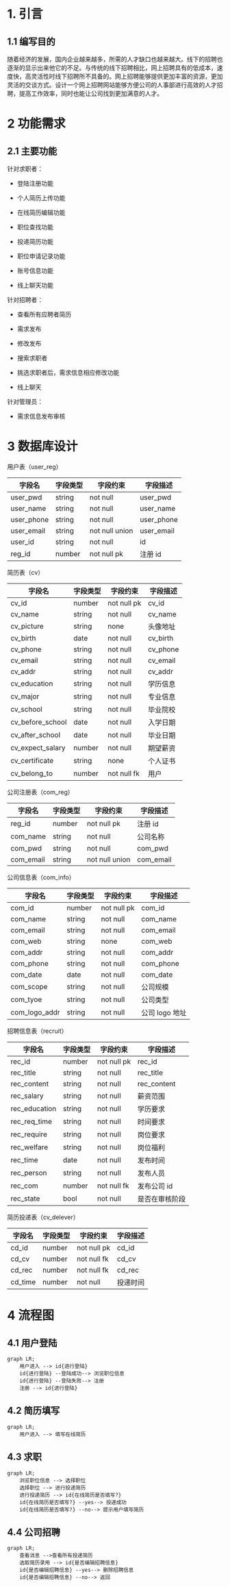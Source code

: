 # 1. 引言

## 1.1 编写目的

随着经济的发展，国内企业越来越多，所需的人才缺口也越来越大。线下的招聘也逐渐的显示出来他它的不足。与传统的线下招聘相比，网上招聘具有的低成本，速度快，高灵活性时线下招聘所不具备的。网上招聘能够提供更加丰富的资源，更加灵活的交谈方式。设计一个网上招聘网站能够方便公司的人事部进行高效的人才招聘，提高工作效率，同时也能让公司找到更加满意的人才。

# 2 功能需求

## 2.1 主要功能

针对求职者：

- 登陆注册功能
- 个人简历上传功能
- 在线简历编辑功能
- 职位查找功能
- 投递简历功能
- 职位申请记录功能
- 账号信息功能

- 线上聊天功能

针对招聘者：

- 查看所有应聘者简历
- 需求发布
- 修改发布
- 搜索求职者
- 挑选求职者后，需求信息相应修改功能

- 线上聊天

针对管理员：

- 需求信息发布审核

# 3 数据库设计

用户表（user_reg）

| 字段名     | 字段类型 | 字段约束       | 字段描述   |
| ---------- | -------- | -------------- | ---------- |
| user_pwd   | string   | not null       | user_pwd   |
| user_name  | string   | not null       | user_name  |
| user_phone | string   | not null       | user_phone |
| user_email | string   | not null union | user_email |
| user_id    | string   | not null       | id         |
| reg_id     | number   | not null pk    | 注册 id    |


简历表（cv）

| 字段名           | 字段类型 | 字段约束    | 字段描述 |
| ---------------- | -------- | ----------- | -------- |
| cv_id            | number   | not null pk | cv_id    |
| cv_name          | string   | not null    | cv_name  |
| cv_picture       | string   | none        | 头像地址 |
| cv_birth         | date     | not null    | cv_birth |
| cv_phone         | string   | not null    | cv_phone |
| cv_email         | string   | not null    | cv_email |
| cv_addr          | string   | not null    | cv_addr  |
| cv_education     | string   | not null    | 学历信息 |
| cv_major         | string   | not null    | 专业信息 |
| cv_school        | string   | not null    | 毕业院校 |
| cv_before_school | date     | not null    | 入学日期 |
| cv_after_school  | date     | not null    | 毕业日期 |
| cv_expect_salary | number   | not null    | 期望薪资 |
| cv_certificate   | string   | none        | 个人证书 |
| cv_belong_to     | number   | not null fk | 用户     |

公司注册表（com_reg）

| 字段名    | 字段类型 | 字段约束       | 字段描述  |
| --------- | -------- | -------------- | --------- |
| reg_id    | number   | not null pk    | 注册 id   |
| com_name  | string   | not null       | 公司名称  |
| com_pwd   | string   | not null       | com_pwd   |
| com_email | string   | not null union | com_email |

公司信息表（com_info）

| 字段名        | 字段类型 | 字段约束    | 字段描述       |
| ------------- | -------- | ----------- | -------------- |
| com_id        | number   | not null pk | com_id         |
| com_name      | string   | not null    | com_name       |
| com_email     | string   | not null    | com_email      |
| com_web       | string   | none        | com_web        |
| com_addr      | string   | not null    | com_addr       |
| com_phone     | string   | not null    | com_phone      |
| com_date      | date     | not null    | com_date       |
| com_scope     | string   | not null    | 公司规模       |
| com_tyoe      | string   | not null    | 公司类型       |
| com_logo_addr | string   | not null    | 公司 logo 地址 |

招聘信息表（recruit）

| 字段名        | 字段类型 | 字段约束    | 字段描述       |
| ------------- | -------- | ----------- | -------------- |
| rec_id        | number   | not null pk | rec_id         |
| rec_title     | string   | not null    | rec_title      |
| rec_content   | string   | not null    | rec_content    |
| rec_salary    | string   | not null    | 薪资范围       |
| rec_education | string   | not null    | 学历要求       |
| rec_req_time  | string   | not null    | 时间要求       |
| rec_require   | string   | not null    | 岗位要求       |
| rec_welfare   | string   | not null    | 岗位福利       |
| rec_time      | date     | not null    | 发布时间       |
| rec_person    | string   | not null    | 发布人员       |
| rec_com       | number   | not null fk | 发布公司 id    |
| rec_state     | bool     | not null    | 是否在审核阶段 |

简历投递表（cv_delever）

| 字段名  | 字段类型 | 字段约束    | 字段描述 |
| ------- | -------- | ----------- | -------- |
| cd_id   | number   | not null pk | cd_id    |
| cd_cv   | number   | not null fk | cd_cv    |
| cd_rec  | number   | not null fk | cd_rec   |
| cd_time | number   | not null    | 投递时间 |

# 4 流程图

## 4.1 用户登陆

```mermaid
graph LR;
    用户进入 --> id{进行登陆}
    id{进行登陆} --登陆成功--> 浏览职位信息
    id{进行登陆} --登陆失败--> 注册
    注册 --> id{进行登陆}

```

## 4.2 简历填写

```mermaid
graph LR;
    用户进入 --> 填写在线简历

```

## 4.3 求职

```mermaid
graph LR;
    浏览职位信息 --> 选择职位
    选择职位 --> 进行投递简历
    进行投递简历 --> id{在线简历是否填写?}
    id{在线简历是否填写?} --yes--> 投递成功
    id{在线简历是否填写?} --no--> 提示用户填写简历

```

## 4.4 公司招聘

```mermaid
graph LR;
    查看消息 -->查看所有投递简历
    选取简历录用 --> id{是否编辑招聘信息}
    id{是否编辑招聘信息} --yes--> 删除招聘信息
    id{是否编辑招聘信息} --no--> 返回

```
